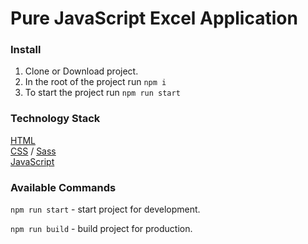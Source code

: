# Pure JavaScript Excel Application

### Install

1. Clone or Download project.
2. In the root of the project run `npm i`
3. To start the project run `npm run start`

### Technology Stack
[HTML](https://developer.mozilla.org/en-US/docs/Web/HTML) \
[CSS](https://developer.mozilla.org/en-US/docs/Web/CSS) / [Sass](https://sass-lang.com/documentation) \
[JavaScript](https://developer.mozilla.org/en-US/docs/Web/JavaScript)

### Available Commands

`npm run start` - start project for development.

`npm run build` - build project for production.
